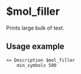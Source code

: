 # $mol_filler

Prints large bulk of text.

## Usage example

```tree
<= Description $mol_filler
	min_symbols 500
```
